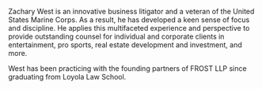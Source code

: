 Zachary West is an innovative business litigator and a veteran of the United States Marine Corps. As a result, he has developed a keen sense of focus and discipline. He applies this multifaceted experience and perspective to provide outstanding counsel for individual and corporate clients in entertainment, pro sports, real estate development and investment, and more.

West has been practicing with the founding partners of FROST LLP since graduating from Loyola Law School.
